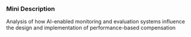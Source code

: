### Mini Description

Analysis of how AI-enabled monitoring and evaluation systems influence the design and implementation of performance-based compensation

